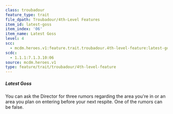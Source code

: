 ```yaml
---
class: troubadour
feature_type: trait
file_dpath: Troubadour/4th-Level Features
item_id: latest-goss
item_index: '06'
item_name: Latest Goss
level: 4
scc:
  - mcdm.heroes.v1:feature.trait.troubadour.4th-level-feature:latest-goss
scdc:
  - 1.1.1:7.1.3.10:06
source: mcdm.heroes.v1
type: feature/trait/troubadour/4th-level-feature
---
```


##### Latest Goss

You can ask the Director for three rumors regarding the area you're in or an area you plan on entering before your next respite. One of the rumors can be false.
